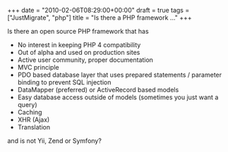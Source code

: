 +++
date = "2010-02-06T08:29:00+00:00"
draft = true
tags = ["JustMigrate", "php"]
title = "Is there a PHP framework ..."
+++

<div>
<p>Is there an open source PHP framework that has</p>
<ul>
<li>No interest in keeping PHP 4 compatibility</li>
<li>Out of alpha and used on production sites</li>
<li>Active user community, proper documentation</li>
<li>MVC principle</li>
<li>PDO based database layer that uses prepared statements / parameter binding to prevent SQL injection</li>
<li>DataMapper (preferred) or ActiveRecord based models</li>
<li>Easy database access outside of models (sometimes you just want a query)</li>
<li>Caching</li>
<li>XHR (Ajax)</li>
<li>Translation</li>
</ul>
and is not Yii, Zend or Symfony?<br /> 
<ul>
</ul>
</div>
<p>&nbsp;</p>